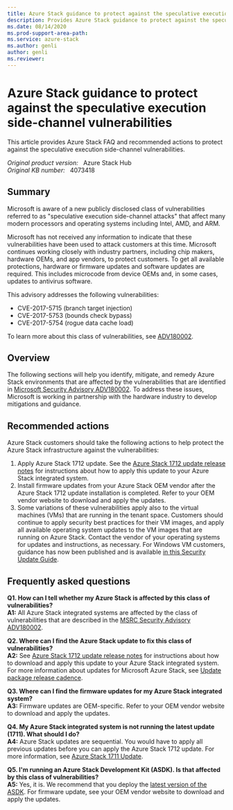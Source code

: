 ```yaml
---
title: Azure Stack guidance to protect against the speculative execution side-channel vulnerabilities
description: Provides Azure Stack guidance to protect against the speculative execution side-channel vulnerabilities.
ms.date: 08/14/2020
ms.prod-support-area-path: 
ms.service: azure-stack
ms.author: genli
author: genli
ms.reviewer: 
---
```

# Azure Stack guidance to protect against the speculative execution side-channel vulnerabilities

This article provides Azure Stack FAQ and recommended actions to protect against the speculative execution side-channel vulnerabilities.

_Original product version:_ &nbsp; Azure Stack Hub  
_Original KB number:_ &nbsp; 4073418

## Summary

Microsoft is aware of a new publicly disclosed class of vulnerabilities referred to as "speculative execution side-channel attacks" that affect many modern processors and operating systems including Intel, AMD, and ARM.

Microsoft has not received any information to indicate that these vulnerabilities have been used to attack customers at this time. Microsoft continues working closely with industry partners, including chip makers, hardware OEMs, and app vendors, to protect customers. To get all available protections, hardware or firmware updates and software updates are required. This includes microcode from device OEMs and, in some cases, updates to antivirus software. 

This advisory addresses the following vulnerabilities: 

- CVE-2017-5715 (branch target injection) 
- CVE-2017-5753 (bounds check bypass) 
- CVE-2017-5754 (rogue data cache load) 

To learn more about this class of vulnerabilities, see [ADV180002](https://portal.msrc.microsoft.com/en-US/security-guidance/advisory/ADV180002). 

## Overview

The following sections will help you identify, mitigate, and remedy Azure Stack environments that are affected by the vulnerabilities that are identified in [Microsoft Security Advisory ADV180002](https://portal.msrc.microsoft.com/en-US/security-guidance/advisory/ADV180002). 
 To address these issues, Microsoft is working in partnership with the hardware industry to develop mitigations and guidance. 

## Recommended actions

Azure Stack customers should take the following actions to help protect the Azure Stack infrastructure against the vulnerabilities:

1. Apply Azure Stack 1712 update. See the [Azure Stack 1712 update release notes](https://docs.microsoft.com/azure/azure-stack/azure-stack-update-1712) for instructions about how to apply this update to your Azure Stack integrated system.  
2. Install firmware updates from your Azure Stack OEM vendor after the Azure Stack 1712 update installation is completed. Refer to your OEM vendor website to download and apply the updates.  
3. Some variations of these vulnerabilities apply also to the virtual machines (VMs) that are running in the tenant space. Customers should continue to apply security best practices for their VM images, and apply all available operating system updates to the VM images that are running on Azure Stack. Contact the vendor of your operating systems for updates and instructions, as necessary. For Windows VM customers, guidance has now been published and is available [in this Security Update Guide](https://portal.msrc.microsoft.com/en-US/security-guidance/advisory/ADV180002). 

## Frequently asked questions

**Q1. How can I tell whether my Azure Stack is affected by this class of vulnerabilities?**  
**A1:** All Azure Stack integrated systems are affected by the class of vulnerabilities that are described in the [MSRC Security Advisory ADV180002](https://portal.msrc.microsoft.com/en-US/security-guidance/advisory/ADV180002).

**Q2. Where can I find the Azure Stack update to fix this class of vulnerabilities?**   
**A2:** See [Azure Stack 1712 update release notes](https://docs.microsoft.com/azure/azure-stack/azure-stack-update-1712) for instructions about how to download and apply this update to your Azure Stack integrated system. For more information about updates for Microsoft Azure Stack, see [Update package release cadence](https://docs.microsoft.com/azure-stack/operator/azure-stack-servicing-policy?view=azs-2005#update-package-release-cadence).

**Q3. Where can I find the firmware updates for my Azure Stack integrated system?**   
**A3:** Firmware updates are OEM-specific. Refer to your OEM vendor website to download and apply the updates.

**Q4. My Azure Stack integrated system is not running the latest update (1711). What should I do?**   
**A4:** Azure Stack updates are sequential. You would have to apply all previous updates before you can apply the Azure Stack 1712 update. For more information, see [Azure Stack 1711 Update](https://docs.microsoft.com/azure/azure-stack/azure-stack-update-1711).

**Q5. I'm running an Azure Stack Development Kit (ASDK). Is that affected by this class of vulnerabilities?**    
**A5:** Yes, it is. We recommend that you deploy the [latest version of the ASDK](https://azure.microsoft.com/overview/azure-stack/development-kit/). For firmware update, see your OEM vendor website to download and apply the updates.
